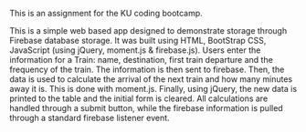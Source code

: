 This is an assignment for the KU coding bootcamp.

This is a simple web based app designed to demonstrate storage through Firebase database storage. It was built using HTML, BootStrap CSS, JavaScript (using jQuery, moment.js & firebase.js). Users enter the information for a Train: name, destination, first train departure and the frequency of the train. The information is then sent to firebase. Then, the data is used to calculate the arrival of the next train and how many minutes away it is. This is done with moment.js. Finally, using jQuery, the new data is printed to the table and the initial form is cleared. All calculations are handled through a submit button, while the firebase information is pulled through a standard firebase listener event.